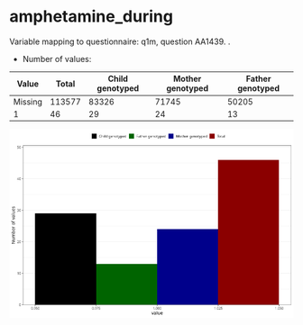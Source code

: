 # amphetamine_during
Variable mapping to questionnaire: q1m, question AA1439.
.
- Number of values:

| Value | Total | Child genotyped | Mother genotyped | Father genotyped |
| ----- | ----- | --------------- | ---------------- | ---------------- |
| Missing | 113577 | 83326 | 71745 | 50205 |
| 1 | 46 | 29 | 24 |13 |



![](amphetamine_during_n.png)



